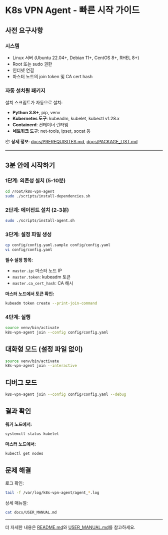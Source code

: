 # K8s VPN Agent - 빠른 시작 가이드

## 사전 요구사항

### 시스템
- Linux 서버 (Ubuntu 22.04+, Debian 11+, CentOS 8+, RHEL 8+)
- Root 또는 sudo 권한
- 인터넷 연결
- 마스터 노드의 join token 및 CA cert hash

### 자동 설치될 패키지
설치 스크립트가 자동으로 설치:
- **Python 3.8+**, pip, venv
- **Kubernetes 도구**: kubeadm, kubelet, kubectl v1.28.x
- **Containerd**: 컨테이너 런타임
- **네트워크 도구**: net-tools, ipset, socat 등

📦 **상세 정보**: [docs/PREREQUISITES.md](docs/PREREQUISITES.md), [docs/PACKAGE_LIST.md](docs/PACKAGE_LIST.md)

---

## 3분 안에 시작하기

### 1단계: 의존성 설치 (5-10분)

```bash
cd /root/k8s-vpn-agent
sudo ./scripts/install-dependencies.sh
```

### 2단계: 에이전트 설치 (2-3분)

```bash
sudo ./scripts/install-agent.sh
```

### 3단계: 설정 파일 생성

```bash
cp config/config.yaml.sample config/config.yaml
vi config/config.yaml
```

**필수 설정 항목:**
- `master.ip`: 마스터 노드 IP
- `master.token`: kubeadm 토큰
- `master.ca_cert_hash`: CA 해시

**마스터 노드에서 토큰 확인:**
```bash
kubeadm token create --print-join-command
```

### 4단계: 실행

```bash
source venv/bin/activate
k8s-vpn-agent join --config config/config.yaml
```

## 대화형 모드 (설정 파일 없이)

```bash
source venv/bin/activate
k8s-vpn-agent join --interactive
```

## 디버그 모드

```bash
k8s-vpn-agent join --config config/config.yaml --debug
```

## 결과 확인

**워커 노드에서:**
```bash
systemctl status kubelet
```

**마스터 노드에서:**
```bash
kubectl get nodes
```

## 문제 해결

로그 확인:
```bash
tail -f /var/log/k8s-vpn-agent/agent_*.log
```

상세 매뉴얼:
```bash
cat docs/USER_MANUAL.md
```

---

더 자세한 내용은 [README.md](README.md)와 [USER_MANUAL.md](docs/USER_MANUAL.md)를 참고하세요.
